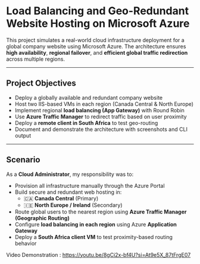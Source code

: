 #  Load Balancing and Geo-Redundant Website Hosting on Microsoft Azure

This project simulates a real-world cloud infrastructure deployment for a global company website using Microsoft Azure. The architecture ensures **high availability**, **regional failover**, and **efficient global traffic redirection** across multiple regions.

---

##  Project Objectives

-  Deploy a globally available and redundant company website
-  Host two IIS-based VMs in each region (Canada Central & North Europe)
-  Implement regional **load balancing (App Gateway)** with Round Robin
-  Use **Azure Traffic Manager** to redirect traffic based on user proximity
-  Deploy a **remote client in South Africa** to test geo-routing
-  Document and demonstrate the architecture with screenshots and CLI output

---

##  Scenario

As a **Cloud Administrator**, my responsibility was to:

- Provision all infrastructure manually through the Azure Portal
- Build secure and redundant web hosting in:
  - 🇨🇦 **Canada Central** (Primary)
  - 🇮🇪 **North Europe / Ireland** (Secondary)
- Route global users to the nearest region using **Azure Traffic Manager (Geographic Routing)**
- Configure **load balancing in each region** using Azure **Application Gateway**
- Deploy a **South Africa client VM** to test proximity-based routing behavior

Video Demonstration : https://youtu.be/8gCi2x-bf4U?si=At9e5X_87tFrgE07
